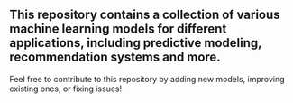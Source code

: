  ## This repository contains a collection of various machine learning models for different applications, including predictive modeling, recommendation systems and more.

 Feel free to contribute to this repository by adding new models, improving existing ones, or fixing issues!
